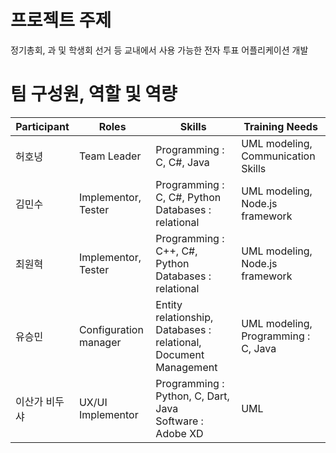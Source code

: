 # 프로젝트 주제 #

정기총회, 과 및 학생회 선거 등 교내에서 사용 가능한 전자 투표 어플리케이션 개발


# 팀 구성원, 역할 및 역량 #

|Participant|Roles|Skills|Training Needs|
|------|---|---|---|
|허호녕|Team Leader| Programming : C, C#, Java | UML modeling, Communication Skills |
|김민수|Implementor, Tester| Programming : C, C#, Python <br> Databases : relational | UML modeling, Node.js framework|
|최원혁|Implementor, Tester| Programming : C++, C#, Python <br> Databases : relational | UML modeling, Node.js framework|
|유승민| Configuration manager| Entity relationship, Databases : relational, Document Management | UML modeling, Programming : C, Java |
|이산가 비두샤|UX/UI Implementor| Programming : Python, C, Dart, Java <br> Software : Adobe XD | UML
